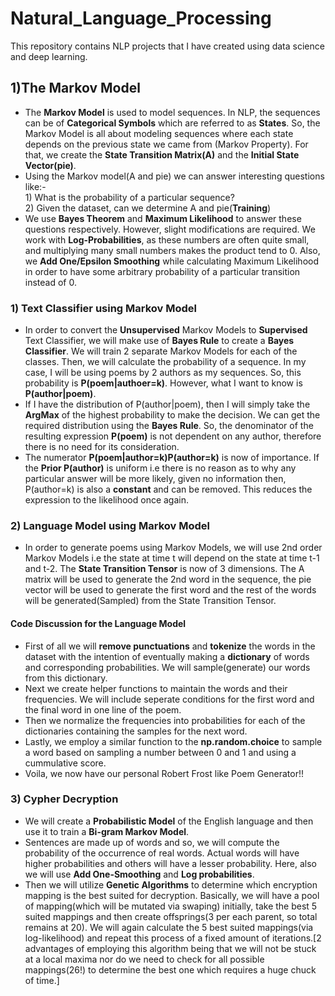 # Natural_Language_Processing
This repository contains NLP projects that I have created using data science and deep learning.
## 1)The Markov Model
* The **Markov Model** is used to model sequences. In NLP, the sequences can be of **Categorical Symbols** which are referred to as **States**. So, the Markov Model is all about modeling sequences where each state depends on the previous state we came from (Markov Property). For that, we create the **State Transition Matrix(A)** and the **Initial State Vector(pie)**.<br/>
* Using the Markov model(A and pie) we can answer interesting questions like:-<br/>1) What is the probability of a particular sequence? <br/>2) Given the dataset, can we determine A and pie(**Training**)<br/> 
* We use **Bayes Theorem** and **Maximum Likelihood** to answer these questions respectively. However, slight modifications are required. We work with **Log-Probabilities**, as these numbers are often quite small, and multiplying many small numbers makes the product tend to 0. Also, we **Add One/Epsilon Smoothing** while calculating Maximum Likelihood in order to have some arbitrary probability of a particular transition instead of 0.<br/>
### 1) Text Classifier using Markov Model
* In order to convert the **Unsupervised** Markov Models to **Supervised** Text Classifier, we will make use of **Bayes Rule** to create a **Bayes Classifier**. We will train 2 separate Markov Models for each of the classes. Then, we will calculate the probability of a sequence. In my case, I will be using poems by 2 authors as my sequences. So, this probability is **P(poem|authoer=k)**. However, what I want to know is **P(author|poem)**.<br/>
* If I have the distribution of P(author|poem), then I will simply take the **ArgMax** of the highest probability to make the decision. We can get the required distribution using the **Bayes Rule**.
So, the denominator of the resulting expression **P(poem)** is not dependent on any author, therefore there is no need for its consideration.<br/>
* The numerator **P(poem|author=k)P(author=k)** is now of importance. If the **Prior P(author)** is uniform i.e there is no reason as to why any particular answer will be more likely, given no information then, P(author=k) is also a **constant** and can be removed. This reduces the expression to the likelihood once again.<br/>
### 2) Language Model using Markov Model
* In order to generate poems using Markov Models, we will use 2nd order Markov Models i.e the state at time t will depend on the state at time t-1 and t-2. The **State Transition Tensor** is now of 3 dimensions. The A matrix will be used to generate the 2nd word in the sequence, the pie vector will be used to generate the first word and the rest of the words will be generated(Sampled) from the State Transition Tensor.
#### Code Discussion for the Language Model
* First of all we will **remove punctuations** and **tokenize** the words in the dataset with the intention of eventually making a **dictionary** of words and corresponding probabilities. We will sample(generate) our words from this dictionary.
* Next we create helper functions to maintain the words and their frequencies. We will include seperate conditions for the first word and the final word in one line of the poem.
* Then we normalize the frequencies into probabilities for each of the dictionaries containing the samples for the next word.
* Lastly, we employ a similar function to the **np.random.choice** to sample a word based on sampling a number between 0 and 1 and using a cummulative score.
* Voila, we now have our personal Robert Frost like Poem Generator!!
### 3) Cypher Decryption
* We will create a **Probabilistic Model** of the English language and then use it to train a **Bi-gram Markov Model**.
* Sentences are made up of words and so, we will compute the probability of the occurrence of real words. Actual words will have higher probabilities and others will have a lesser probability. Here, also we will use **Add One-Smoothing** and **Log probabilities**.
* Then we will utilize **Genetic Algorithms** to determine which encryption mapping is the best suited for decryption. Basically, we will have a pool of mapping(which will be mutated via swaping) initially, take the best 5 suited mappings and then create offsprings(3 per each parent, so total remains at 20). We will again calculate the 5 best suited mappings(via log-likelihood) and repeat this process of a fixed amount of iterations.[2 advantages of employing this algorithm being that we will not be stuck at a local maxima nor do we need to check for all possible mappings(26!) to determine the best one which requires a huge chuck of time.]
